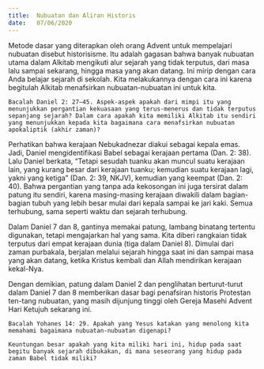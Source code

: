 ```yaml
---
title:  Nubuatan dan Aliran Historis
date:   07/06/2020
---
```


Metode dasar yang diterapkan oleh orang Advent untuk mempelajari nubuatan disebut historisisme. Itu adalah gagasan bahwa banyak nubuatan utama dalam Alkitab mengikuti alur sejarah yang tidak terputus, dari masa lalu sampai sekarang, hingga masa yang akan datang. Ini mirip dengan cara Anda belajar sejarah di sekolah. Kita melakukannya dengan cara ini karena begitulah Alkitab menafsirkan nubuatan-nubuatan ini untuk kita. 

`Bacalah Daniel 2: 27–45. Aspek-aspek apakah dari mimpi itu yang menunjukkan pergantian kekuasaan yang terus-menerus dan tidak terputus sepanjang sejarah? Dalam cara apakah kita memiliki Alkitab itu sendiri yang menunjukkan kepada kita bagaimana cara menafsirkan nubuatan apokaliptik (akhir zaman)?` 

Perhatikan bahwa kerajaan Nebukadnezar diakui sebagai kepala emas. Jadi, Daniel mengidentifikasi Babel sebagai kerajaan pertama (Dan. 2: 38). Lalu Daniel berkata, “Tetapi sesudah tuanku akan muncul suatu kerajaan lain, yang kurang besar dari kerajaan tuanku; kemudian suatu kerajaan lagi, yakni yang ketiga” (Dan. 2: 39, NKJV), kemudian yang keempat (Dan. 2: 40). Bahwa pergantian yang tanpa ada kekosongan ini juga tersirat dalam patung itu sendiri, karena masing-masing kerajaan diwakili dalam bagian-bagian tubuh yang lebih besar mulai dari kepala sampai ke jari kaki. Semua terhubung, sama seperti waktu dan sejarah terhubung. 

Dalam Daniel 7 dan 8, gantinya memakai patung, lambang binatang tertentu digunakan, tetapi mengajarkan hal yang sama. Kita diberi rangkaian tidak terputus dari empat kerajaan dunia (tiga dalam Daniel 8). Dimulai dari zaman purbakala, berjalan melalui sejarah hingga saat ini dan sampai masa yang akan datang, ketika Kristus kembali dan Allah mendirikan kerajaan kekal-Nya. 

Dengan demikian, patung dalam Daniel 2 dan penglihatan berturut-turut dalam Daniel 7 dan 8 memberikan dasar bagi penafsiran historis Protestan ten-tang nubuatan, yang masih dijunjung tinggi oleh Gereja Masehi Advent Hari Ketujuh sekarang ini. 

`Bacalah Yohanes 14: 29. Apakah yang Yesus katakan yang menolong kita memahami bagaimana nubuatan-nubuatan digenapi?` 

`Keuntungan besar apakah yang kita miliki hari ini, hidup pada saat begitu banyak sejarah dibukakan, di mana seseorang yang hidup pada zaman Babel tidak miliki?`
